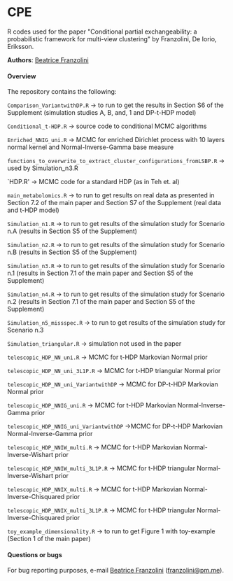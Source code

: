 # CPE

R codes used for the paper "Conditional partial exchangeability: a probabilistic framework for multi-view clustering" by Franzolini, De Iorio, Eriksson.

**Authors**: [Beatrice Franzolini](https://beatricefranzolini.github.io)

#### Overview 

The repository contains the following:

`Comparison_VariantwithDP.R` -> 	to run to get the results in Section S6 of the Supplement (simulation studies A, B, and, 1 and DP-t-HDP model)

`Conditional_t-HDP.R` ->		source code to conditional MCMC algorithms 

`Enriched_NNIG_uni.R` ->		MCMC for enriched Dirichlet process with 10 layers normal kernel and Normal-Inverse-Gamma base measure

`functions_to_overwrite_to_extract_cluster_configurations_fromLSBP.R` -> used by Simulation_n3.R

`HDP.R' -> 			MCMC code for a standard HDP (as in Teh et. al)  

`main_metabolomics.R` -> 		to run to get results on real data as presented in Section 7.2 of the main paper and Section S7 of the Supplement (real data and t-HDP model)

`Simulation_n1.R` -> 		to run to get results of the simulation study for Scenario n.A (results in Section S5 of the Supplement)

`Simulation_n2.R` -> 		to run to get results of the simulation study for Scenario n.B (results in Section S5 of the Supplement)

`Simulation_n3.R` -> 		to run to get results of the simulation study for Scenario n.1 (results in Section 7.1 of the main paper and Section S5 of the Supplement)

`Simulation_n4.R` -> 		to run to get results of the simulation study for Scenario n.2 (results in Section 7.1 of the main paper and Section S5 of the Supplement)

`Simulation_n5_missspec.R` -> 	to run to get results of the simulation study for Scenario n.3

`Simulation_triangular.R` -> 	simulation not used in the paper

`telescopic_HDP_NN_uni.R` -> 		MCMC for t-HDP Markovian Normal prior

`telescopic_HDP_NN_uni_3L1P.R` -> 	MCMC for t-HDP triangular Normal prior

`telescopic_HDP_NN_uni_VariantwithDP` ->	MCMC for DP-t-HDP Markovian Normal prior

`telescopic_HDP_NNIG_uni.R` -> 		MCMC for t-HDP Markovian Normal-Inverse-Gamma prior

`telescopic_HDP_NNIG_uni_VariantwithDP` ->MCMC for DP-t-HDP Markovian Normal-Inverse-Gamma prior

`telescopic_HDP_NNIW_multi.R` -> 		MCMC for t-HDP Markovian Normal-Inverse-Wishart prior

`telescopic_HDP_NNIW_multi_3L1P.R` -> 	MCMC for t-HDP triangular Normal-Inverse-Wishart prior

`telescopic_HDP_NNIX_multi.R` -> 		MCMC for t-HDP Markovian Normal-Inverse-Chisquared prior

`telescopic_HDP_NNIX_multi_3L1P.R` -> 	MCMC for t-HDP triangular Normal-Inverse-Chisquared prior

`toy_example_dimensionality.R` -> to run to get Figure 1 with toy-example (Section 1 of the main paper)


#### Questions or bugs
For bug reporting purposes, e-mail [Beatrice Franzolini](https://beatricefranzolini.github.io) (franzolini@pm.me).




